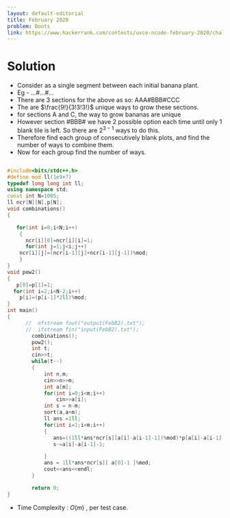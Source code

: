 ```yaml
---
layout: default-editorial
title: February 2020
problem: Boots
link: https://www.hackerrank.com/contests/uvce-ncode-february-2020/challenges/boots-plants-bananas
---
```

# Solution

* Consider as a single segment between each initial banana plant.
* Eg - ...#...#...
* There are 3 sections for the above as so: AAA#BBB#CCC
* The are  $\frac{9!}{3!3!3!}$ unique ways to grow these sections.
* for sections A and C, the way to grow bananas are unique
* However section #BBB# we have 2 possible option each time until only 1 blank tile is left. So there are $2^{3-1}$ ways to do this.
* Therefore find each group of consecutively blank plots, and find the number of ways to combine them.
* Now for each group find the number of ways.
   


~~~cpp

#include<bits/stdc++.h>
#define mod ll(1e9+7)
typedef long long int ll;
using namespace std;
const int N=1005;
ll ncr[N][N],p[N];
void combinations()
{

   for(int i=0;i<N;i++)
    {
      ncr[i][0]=ncr[i][i]=1;
      for(int j=1;j<i;j++)
    ncr[i][j]=(ncr[i-1][j]+ncr[i-1][j-1])%mod;
    }
}
void pow2()
{
   p[0]=p[1]=1;
  for(int i=2;i<N-2;i++)
    p[i]=(p[i-1]*2ll)%mod;
}
int main()
{
      //  ofstream fout("output(FebB2).txt");
      //  ifstream fin("input(FebB2).txt");
        combinations();
        pow2();
        int t;
        cin>>t;
        while(t--)
        {
            int n,m;
            cin>>n>>m;
            int a[m];
            for(int i=0;i<m;i++)
                cin>>a[i];
            int s = n-m;
            sort(a,a+m);
            ll ans =1ll;
            for(int i=1;i<m;i++)
            {
               ans=((1ll*ans*ncr[s][a[i]-a[i-1]-1])%mod)*p[a[i]-a[i-1]-1]%mod;
               s-=a[i]-a[i-1]-1;

            }
            ans = 1ll*ans*ncr[s][ a[0]-1 ]%mod;
            cout<<ans<<endl;
        }

        return 0;
}


~~~

* Time Complexity : $O(m)$ , per test case.
